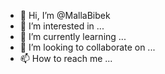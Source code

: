 - 👋 Hi, I’m @MallaBibek
- 👀 I’m interested in ...
- 🌱 I’m currently learning ...
- 💞️ I’m looking to collaborate on ...
- 📫 How to reach me ...

<!---
MallaBibek/MallaBibek is a ✨ special ✨ repository because its `README.md` (this file) appears on your GitHub profile.
You can click the Preview link to take a look at your changes.
--->
